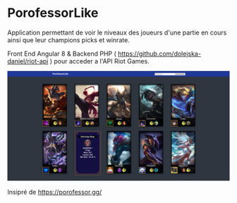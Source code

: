 # PorofessorLike
Application permettant de voir le niveaux des joueurs d'une partie en cours ainsi que leur champions picks et winrate.

Front End Angular 8 & Backend PHP ( https://github.com/dolejska-daniel/riot-api ) pour acceder a l'API Riot Games.

<img src="./screenshots/screen.PNG">

Insipré de https://porofessor.gg/

